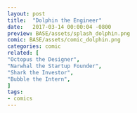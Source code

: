 ```yaml
---
layout: post
title:  "Dolphin the Engineer"
date:   2017-03-14 00:00:04 -0800
preview: BASE/assets/splash_dolphin.png
comic: BASE/assets/comic_dolphin.png
categories: comic
related: [
"Octopus the Designer",
"Narwhal the Startup Founder",
"Shark the Investor",
"Bubble the Intern",
]
tags:
- comics
---
```


